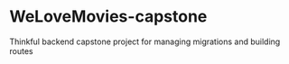 # WeLoveMovies-capstone
Thinkful backend capstone project for managing migrations and building routes

